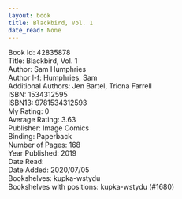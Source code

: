 ```yaml
---
layout: book
title: Blackbird, Vol. 1
date_read: None
---
```


Book Id: 42835878<br />
Title: Blackbird, Vol. 1<br />
Author: Sam Humphries<br />
Author l-f: Humphries, Sam<br />
Additional Authors: Jen Bartel, Triona Farrell<br />
ISBN: 1534312595<br />
ISBN13: 9781534312593<br />
My Rating: 0<br />
Average Rating: 3.63<br />
Publisher: Image Comics<br />
Binding: Paperback<br />
Number of Pages: 168<br />
Year Published: 2019<br />
Date Read: <br />
Date Added: 2020/07/05<br />
Bookshelves: kupka-wstydu<br />
Bookshelves with positions: kupka-wstydu (#1680)<br />

